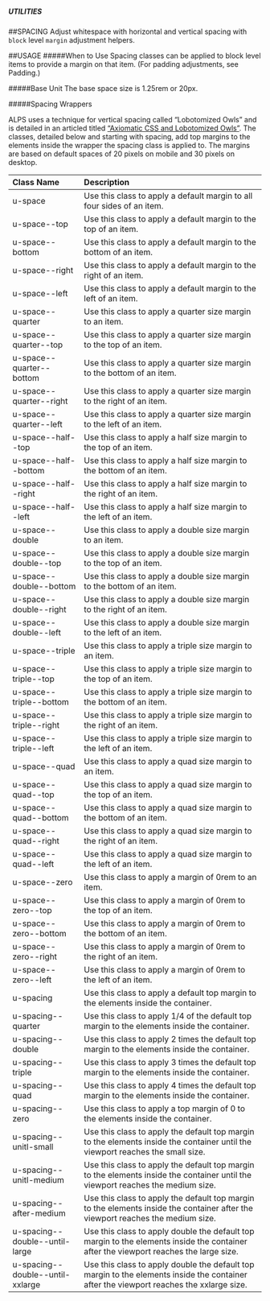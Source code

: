 ##### UTILITIES
##SPACING
Adjust whitespace with horizontal and vertical spacing with `block` level `margin` adjustment helpers.

##USAGE
#####When to Use
Spacing classes can be applied to block level items to provide a margin on that item. (For padding adjustments, see Padding.)



#####Base Unit
The base space size is 1.25rem or 20px.

#####Spacing Wrappers

ALPS uses a technique for vertical spacing called “Lobotomized Owls” and is detailed in an articled titled [“Axiomatic CSS and Lobotomized Owls”](https://alistapart.com/article/axiomatic-css-and-lobotomized-owls/). The classes, detailed below and starting with spacing, add top margins to the elements inside the wrapper the spacing class is applied to. The margins are based on default spaces of 20 pixels on mobile and 30 pixels on desktop.



|Class Name|Description|
|:---------|:---------|
|u-space|Use this class to apply a default margin to all four sides of an item.|
|u-space--top|Use this class to apply a default margin to the top of an item.|
|u-space--bottom|Use this class to apply a default margin to the bottom of an item.|
|u-space--right|Use this class to apply a default margin to the right of an item.|
|u-space--left|Use this class to apply a default margin to the left of an item.|
|u-space--quarter|Use this class to apply a quarter size margin to an item.|
|u-space--quarter--top|Use this class to apply a quarter size margin to the top of an item.|
|u-space--quarter--bottom|Use this class to apply a quarter size margin to the bottom of an item.|
|u-space--quarter--right|Use this class to apply a quarter size margin to the right of an item.|
|u-space--quarter--left|Use this class to apply a quarter size margin to the left of an item.|
|u-space--half--top|Use this class to apply a half size margin to the top of an item.|
|u-space--half--bottom|Use this class to apply a half size margin to the bottom of an item.|
|u-space--half--right|Use this class to apply a half size margin to the right of an item.|
|u-space--half--left|Use this class to apply a half size margin to the left of an item.|
|u-space--double|Use this class to apply a double size margin to an item.|
|u-space--double--top|Use this class to apply a double size margin to the top of an item.|
|u-space--double--bottom|Use this class to apply a double size margin to the bottom of an item.|
|u-space--double--right|Use this class to apply a double size margin to the right of an item.|
|u-space--double--left|Use this class to apply a double size margin to the left of an item.|
|u-space--triple|Use this class to apply a triple size margin to an item.|
|u-space--triple--top|Use this class to apply a triple size margin to the top of an item.|
|u-space--triple--bottom|Use this class to apply a triple size margin to the bottom of an item.|
|u-space--triple--right|Use this class to apply a triple size margin to the right of an item.|
|u-space--triple--left|Use this class to apply a triple size margin to the left of an item.|
|u-space--quad|Use this class to apply a quad size margin to an item.|
|u-space--quad--top|Use this class to apply a quad size margin to the top of an item.|
|u-space--quad--bottom|Use this class to apply a quad size margin to the bottom of an item.|
|u-space--quad--right|Use this class to apply a quad size margin to the right of an item.|
|u-space--quad--left|Use this class to apply a quad size margin to the left of an item.|
|u-space--zero|Use this class to apply a margin of 0rem to an item.|
|u-space--zero--top|Use this class to apply a margin of 0rem to the top of an item.|
|u-space--zero--bottom|Use this class to apply a margin of 0rem to the bottom of an item.|
|u-space--zero--right|Use this class to apply a margin of 0rem to the right of an item.|
|u-space--zero--left|Use this class to apply a margin of 0rem to the left of an item.|
|u-spacing|Use this class to apply a default top margin to the elements inside the container.|
|u-spacing--quarter|Use this class to apply 1/4 of the default top margin to the elements inside the container.|
|u-spacing--double|Use this class to apply 2 times the default top margin to the elements inside the container.|
|u-spacing--triple|Use this class to apply 3 times the default top margin to the elements inside the container.|
|u-spacing--quad|Use this class to apply 4 times the default top margin to the elements inside the container.|
|u-spacing--zero|Use this class to apply a top margin of 0 to the elements inside the container.|
|u-spacing--unitl-small|Use this class to apply the default top margin to the elements inside the container until the viewport reaches the small size.|
|u-spacing--unitl-medium|Use this class to apply the default top margin to the elements inside the container until the viewport reaches the medium size.|
|u-spacing--after-medium|Use this class to apply the default top margin to the elements inside the container after the viewport reaches the medium size.|
|u-spacing--double--until-large|Use this class to apply double the default top margin to the elements inside the container after the viewport reaches the large size.|
|u-spacing--double--until-xxlarge|Use this class to apply double the default top margin to the elements inside the container after the viewport reaches the xxlarge size.|

